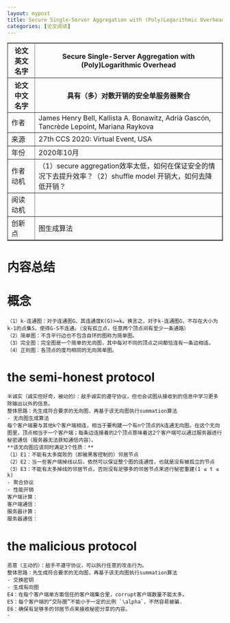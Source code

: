 ```yaml
---
layout: mypost
title: Secure Single-Server Aggregation with (Poly)Logarithmic Overhead
categories: [论文阅读]
---
```


<table border="1">
    <tr>
        <th>论文英文名字</th>
        <th>Secure Single-Server Aggregation with (Poly)Logarithmic Overhead</th>
    </tr>
    <tr>
        <th>论文中文名字</th>
        <th>具有（多）对数开销的安全单服务器聚合</th>
    </tr>
    <tr>
        <td>作者</td>
        <td>James Henry Bell, Kallista A. Bonawitz, Adrià Gascón, Tancrède Lepoint, Mariana Raykova</td>
    </tr>
    <tr>
        <td>来源</td>
        <td>27th CCS 2020: Virtual Event, USA</td>
    </tr>
    <tr>
        <td>年份</td>
        <td>2020年10月</td>
    </tr>
    <tr>
        <td>作者动机</td>
        <td>（1）secure aggregation效率太低，如何在保证安全的情况下去提升效率？（2）shuffle model 开销大，如何去降低开销？</td>
    </tr>
    <tr>
        <td>阅读动机</td>
        <td></td>
    </tr>
    <tr>
        <td>创新点</td>
        <td>图生成算法</td>
    </tr>
</table>

# 内容总结  

# 概念  
    （1）k-连通图：对于连通图G，其连通度K(G)>=k。换言之，对于k-连通图G，不存在大小为k-1的点集S，使得G-S不连通。（没有孤立点，任意两个顶点间有至少一条通路）
    （2）简单图：不含平行边也不包含自环的图称为简单图。
    （3）完全图：完全图是一个简单的无向图，其中每对不同的顶点之间都恰连有一条边相连。
    （4）正则图：各顶点的度均相同的无向简单图。

# the semi-honest protocol  
    半诚实（诚实但好奇，被动的）：敌手诚实的遵守协议，但也会试图从接收到的信息中学习更多除输出以外的信息。  
    整体思路：先生成符合要求的无向图，再基于该无向图执行summation算法  
    - 无向图生成算法  
    每个客户端要与其他k个客户端相连，相当于要构建一个有n个顶点的k连通无向图。在这个无向图里，顶点相当于一个客户端；每条边连接着的2个顶点意味着这2个客户端可以通过服务器进行秘密通信（服务器无法获知通信内容）。
    **该无向图应该同时满足3个性质：**
    （1）E1：不能有太多腐败的（即被黑客控制的）邻居节点
    （2）E2：当一些客户端掉线以后，依然可以保证整个图的连通性，也就是没有被孤立的节点
    （3）E3：不能有太多掉线的邻居节点，否则没有足够多的邻居节点来进行秘密重建(1 ≤ t ≤ k)
    - 聚合协议
    - 性能开销  
    客户端计算：
    客户端通信：
    服务器计算：
    服务器通信：

# the malicious protocol
    恶意（主动的）：敌手不遵守协议，可以执行任意的攻击行为。
    整体思路：先生成符合要求的无向图，再基于该无向图执行summation算法
    - 交换密钥
    - 生成有向图  
    E4：在每个客户端单方面信任的客户端集合里，corrupt客户端数量不能太多。  
    E5：每个客户端的“交际圈”不能小于一定的比例 `\alpha`，不然容易被骗.  
    E6：确保有足够多的邻居节点来接收秘密分享的内容。  
    - 